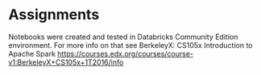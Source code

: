 
Assignments
===========

Notebooks were created and tested in Databricks Community Edition environment.
For more info on that see
BerkeleyX: CS105x Introduction to Apache Spark
https://courses.edx.org/courses/course-v1:BerkeleyX+CS105x+1T2016/info
